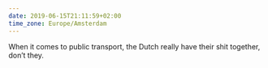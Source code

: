 ```yaml
---
date: 2019-06-15T21:11:59+02:00
time_zone: Europe/Amsterdam
---
```


When it comes to public transport, the Dutch really have their shit together, don’t they.
